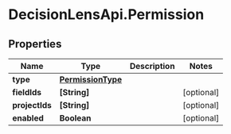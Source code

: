 # DecisionLensApi.Permission

## Properties
Name | Type | Description | Notes
------------ | ------------- | ------------- | -------------
**type** | [**PermissionType**](PermissionType.md) |  | 
**fieldIds** | **[String]** |  | [optional] 
**projectIds** | **[String]** |  | [optional] 
**enabled** | **Boolean** |  | [optional] 


